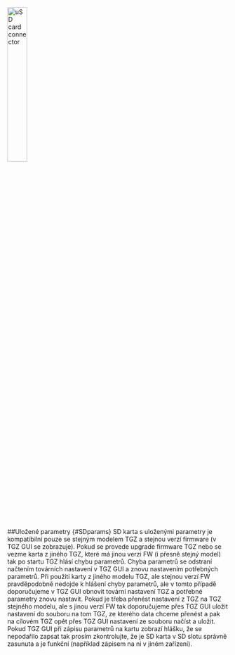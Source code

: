 <img src="../../../../../../source/common/img/uSD.png" alt="uSD card connector" style="width:30%;">

##Uložené parametry {#SDparams}
SD karta s uloženými parametry je kompatibilní pouze se stejným modelem TGZ a stejnou verzí firmware (v TGZ GUI se zobrazuje).
Pokud se provede upgrade firmware TGZ nebo se vezme karta z jiného TGZ, které má jinou verzi FW (i přesně stejný model) tak po startu TGZ hlásí chybu parametrů.
Chyba parametrů se odstraní načtením továrních nastavení v TGZ GUI a znovu nastavením potřebných parametrů.
Při použití karty z jiného modelu TGZ, ale stejnou verzí FW pravděpodobně nedojde k hlášení chyby parametrů, ale v tomto případě doporučujeme v TGZ GUI obnovit tovární nastavení TGZ a potřebné parametry znovu nastavit. 
Pokud je třeba přenést nastavení z TGZ na TGZ stejného modelu, ale s jinou verzí FW tak doporučujeme přes TGZ GUI uložit nastavení do souboru na tom TGZ, ze kterého data chceme přenést a pak na cílovém TGZ opět přes TGZ GUI nastavení ze souboru načíst a uložit.
Pokud TGZ GUI při zápisu parametrů na kartu zobrazí hlášku, že se nepodařilo zapsat tak prosím zkontrolujte, že je SD karta v SD slotu správně zasunuta a je funkční (například zápisem na ni v jiném zařízení).